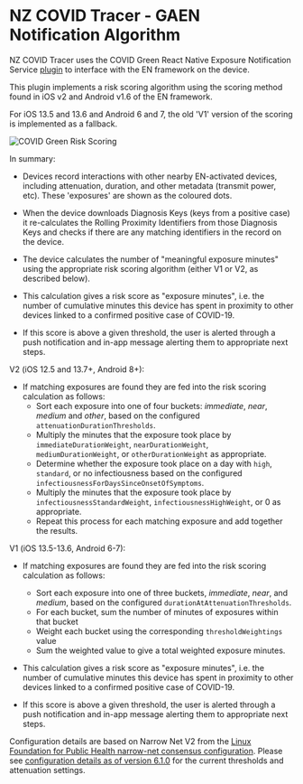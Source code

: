 # NZ COVID Tracer - GAEN Notification Algorithm

NZ COVID Tracer uses the COVID Green React Native Exposure Notification Service 
[plugin][1] to interface with the EN framework on the device.

This plugin implements a risk scoring algorithm using the scoring method found 
in iOS v2 and Android v1.6 of the EN framework.

For iOS 13.5 and 13.6 and Android 6 and 7, the old 'V1' version of the scoring is
implemented as a fallback. 

![COVID Green Risk Scoring](../assets/en-scoring-explainer-v2.png)

In summary:

- Devices record interactions with other nearby EN-activated devices, including
  attenuation, duration, and other metadata (transmit power, etc). These 
  'exposures' are shown as the coloured dots. 

- When the device downloads Diagnosis Keys (keys from a positive case) it 
  re-calculates the Rolling Proximity Identifiers from those Diagnosis Keys
  and checks if there are any matching identifiers in the record on the device.

- The device calculates the number of "meaningful exposure minutes" using the
  appropriate risk scoring algorithm (either V1 or V2, as described below).
 
- This calculation gives a risk score as "exposure minutes", i.e. the number of 
  cumulative minutes this device has spent in proximity to other devices linked
  to a confirmed positive case of COVID-19.

- If this score is above a given threshold, the user is alerted through a push
  notification and in-app message alerting them to appropriate next steps.


V2 (iOS 12.5 and 13.7+, Android 8+):
- If matching exposures are found they are fed into the risk scoring
  calculation as follows:
    - Sort each exposure into one of four buckets: _immediate_, _near_, 
      _medium_ and _other_, based on the configured `attenuationDurationThresholds`.
    - Multiply the minutes that the exposure took place by
      `immediateDurationWeight`, `nearDurationWeight`, `mediumDurationWeight`,
      or `otherDurationWeight` as appropriate. 
    - Determine whether the exposure took place on a day with `high`, `standard`,
      or no infectiousness based on the configured `infectiousnessForDaysSinceOnsetOfSymptoms`. 
    - Multiply the minutes that the exposure took place by `infectiousnessStandardWeight`,
      `infectiousnessHighWeight`, or 0 as appropriate.
    - Repeat this process for each matching exposure and add together the results.


V1 (iOS 13.5-13.6, Android 6-7):
- If matching exposures are found they are fed into the risk scoring
  calculation as follows:
    - Sort each exposure into one of three buckets, _immediate_, _near_, and 
      _medium_, based on the configured `durationAtAttenuationThresholds`.
    - For each bucket, sum the number of minutes of exposures within that 
      bucket
    - Weight each bucket using the corresponding `thresholdWeightings` value
    - Sum the weighted value to give a total weighted exposure minutes.

- This calculation gives a risk score as "exposure minutes", i.e. the number of 
  cumulative minutes this device has spent in proximity to other devices linked
  to a confirmed positive case of COVID-19.

- If this score is above a given threshold, the user is alerted through a push
  notification and in-app message alerting them to appropriate next steps.

Configuration details are based on Narrow Net V2 from the [Linux Foundation for Public Health narrow-net consensus configuration](https://github.com/lfph/gaen-risk-scoring/blob/main/risk-scoring.md). 
Please see [configuration details as of version 6.1.0](./en-configuration.jsonc)
for the current thresholds and attenuation settings. 

[1]: https://github.com/covidgreen/react-native-exposure-notification-service
[2]: https://developer.apple.com/documentation/exposurenotification/enexposureconfiguration/3583692-minimumriskscore
[3]: https://developer.apple.com/documentation/exposurenotification/enexposureconfiguration/3586319-attenuationlevelvalues
[4]: https://developer.apple.com/documentation/exposurenotification/enexposureconfiguration/3583687-attenuationweight
[5]: https://developer.apple.com/documentation/exposurenotification/enexposureconfiguration/3586320-dayssincelastexposurelevelvalues
[6]: https://developer.apple.com/documentation/exposurenotification/enexposureconfiguration/3583689-dayssincelastexposureweight
[7]: https://developer.apple.com/documentation/exposurenotification/enexposureconfiguration/3586321-durationlevelvalues
[8]: https://developer.apple.com/documentation/exposurenotification/enexposureconfiguration/3583691-durationweight
[9]: https://developer.apple.com/documentation/exposurenotification/enexposureconfiguration/3586323-transmissionrisklevelvalues
[10]: https://developer.apple.com/documentation/exposurenotification/enexposureconfiguration/3583694-transmissionriskweight
